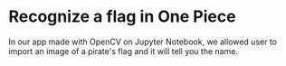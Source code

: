 # Recognize a flag in One Piece 

In our app made with OpenCV on Jupyter Notebook, we allowed user to import an image of a pirate's flag and it will tell you the name.
